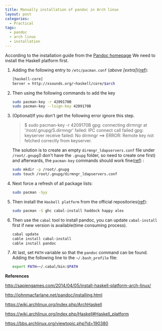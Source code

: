 ```yaml
---
title: Manually installation of pandoc in Arch linux
layout: post
categories:
  - Practical
tags:
  - pandoc
  - arch linux
  - installation
---
```


According to the installation guide from the [Pandoc homepage][pandoc-hp]
We need to install the Haskell platform first.

1. Adding the following entry to `/etc/pacman.conf` (*above [extra]*)([ref][haskell]):

   ```bash
   [haskell-core]
   Server = http://xsounds.org/~haskell/core/$arch
   ```

2. Then using the following commands to add the key

   ```bash
   sudo pacman-key -r 4209170B
   sudo pacman-key --lsign-key 4209170B
   ```

3. (Optional)If you don't get the following error ignore this step.

   > $ sudo pacman-key -r 4209170B
   > gpg: connecting dirmngr at '/root/.gnupg/S.dirmngr' failed: IPC connect call failed
   > gpg: keyserver receive failed: No dirmngr
   > ==> ERROR: Remote key not fetched correctly from keyserver.
   
   The solution is to create an empty `dirmngr_ldapservers.conf` file under `/root/.gnupg`(I don't have the `.gnupg` folder, so need to create one first) and afterwards, the `pacman-key` commands should work fine([ref][gnupg]) :
   
   ```bash
   sudo mkdir -p /root/.gnupg
   sudo touch /root/.gnupg/dirmngr_ldapservers.conf
   ```
   
4. Next force a refresh of all package lists:

   ```bash
   sudo pacman -Syy
   ```
   
5. Then install the `Haskell platform` from the official repositories([ref][hp]):

   ```bash
   sudo pacman -S ghc cabal-install haddock happy alex
   ```
   
6. Then use the `cabal` tool to install pandoc, you can update `cabal-install` first if new version is available(time consuming process).

   ```bash
   cabal update
   cable install cabal-install
   cable install pandoc
   ```
   
7. At last, set `PATH` variable so that the `pandoc` command can be found. Adding the following line to the `~/.bash_profile` file:

   ```bash
   export PATH=~/.cabal/bin:$PATH
   ```
   
**References**

<http://sapiengames.com/2014/04/05/install-haskell-platform-arch-linux/>

<http://johnmacfarlane.net/pandoc/installing.html>

<https://wiki.archlinux.org/index.php/ArchHaskell>

<https://wiki.archlinux.org/index.php/Haskell#Haskell_platform>

<https://bbs.archlinux.org/viewtopic.php?id=190380>

[pandoc-hp]: http://johnmacfarlane.net/pandoc/installing.html

[haskell]: https://wiki.archlinux.org/index.php/ArchHaskell

[hp]: https://wiki.archlinux.org/index.php/Haskell#Haskell_platform

[gnupg]: https://bbs.archlinux.org/viewtopic.php?id=190380

